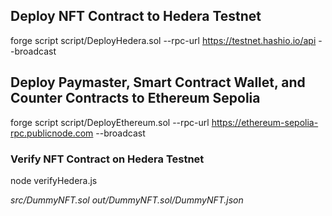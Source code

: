 ## Deploy NFT Contract to Hedera Testnet

forge script script/DeployHedera.sol --rpc-url https://testnet.hashio.io/api --broadcast

## Deploy Paymaster, Smart Contract Wallet, and Counter Contracts to Ethereum Sepolia

forge script script/DeployEthereum.sol --rpc-url https://ethereum-sepolia-rpc.publicnode.com --broadcast

### Verify NFT Contract on Hedera Testnet

node verifyHedera.js <address> src/DummyNFT.sol out/DummyNFT.sol/DummyNFT.json